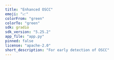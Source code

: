 ```yaml
---
title: "Enhanced OSCC"
emoji: "📈"
colorFrom: "green"
colorTo: "green"
sdk: gradio
sdk_version: "5.25.2"
app_file: "app.py"
pinned: false
license: "apache-2.0"
short_description: "For early detection of OSCC"
---
```



